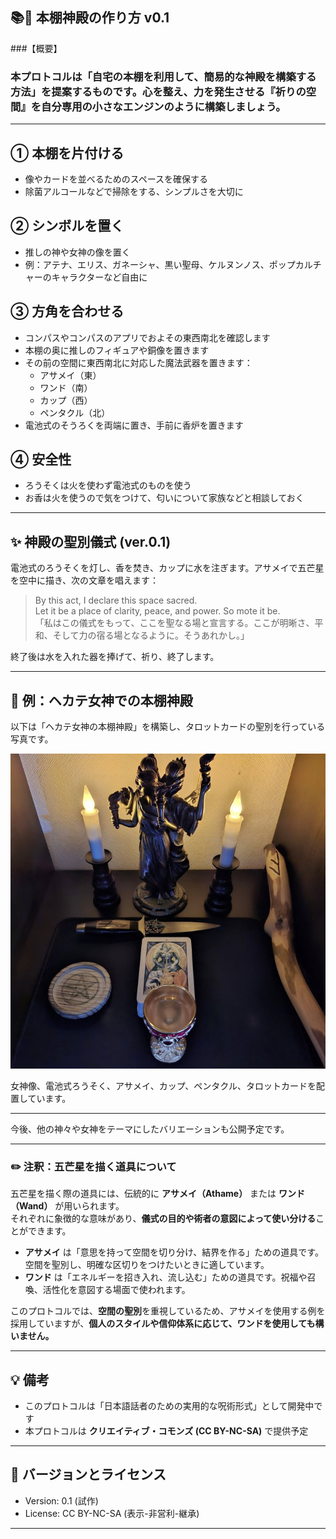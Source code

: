 ## 📚🔬 本棚神殿の作り方 v0.1

###【概要】
### 本プロトコルは「自宅の本棚を利用して、簡易的な神殿を構築する方法」を提案するものです。心を整え、力を発生させる『祈りの空間』を自分専用の小さなエンジンのように構築しましょう。

---

## ① 本棚を片付ける

- 像やカードを並べるためのスペースを確保する
- 除菌アルコールなどで掃除をする、シンプルさを大切に

## ② シンボルを置く

- 推しの神や女神の像を置く
- 例：アテナ、エリス、ガネーシャ、黒い聖母、ケルヌンノス、ポップカルチャーのキャラクターなど自由に

## ③ 方角を合わせる

- コンパスやコンパスのアプリでおよその東西南北を確認します
- 本棚の奥に推しのフィギュアや銅像を置きます
- その前の空間に東西南北に対応した魔法武器を置きます：
  - アサメイ（東）
  - ワンド（南）
  - カップ（西）
  - ペンタクル（北）
- 電池式のそうろくを両端に置き、手前に香炉を置きます

## ④ 安全性

- ろうそくは火を使わず電池式のものを使う
- お香は火を使うので気をつけて、匂いについて家族などと相談しておく

---

## ✨ 神殿の聖別儀式 (ver.0.1)

電池式のろうそくを灯し、香を焚き、カップに水を注ぎます。アサメイで五芒星を空中に描き、次の文章を唱えます：

> By this act, I declare this space sacred.\
> Let it be a place of clarity, peace, and power. So mote it be.\
> 「私はこの儀式をもって、ここを聖なる場と宣言する。ここが明晰さ、平和、そして力の宿る場となるように。そうあれかし。」

終了後は水を入れた器を捧げて、祈り、終了します。

---

## 🌈 例：ヘカテ女神での本棚神殿

以下は「ヘカテ女神の本棚神殿」を構築し、タロットカードの聖別を行っている写真です。

![ヘカテ神殿の写真](hecate_altar.jpeg)

女神像、電池式ろうそく、アサメイ、カップ、ペンタクル、タロットカードを配置しています。

---

今後、他の神々や女神をテーマにしたバリエーションも公開予定です。

---

### ✏️ 注釈：五芒星を描く道具について

五芒星を描く際の道具には、伝統的に **アサメイ（Athame）** または **ワンド（Wand）** が用いられます。  
それぞれに象徴的な意味があり、**儀式の目的や術者の意図によって使い分ける**ことができます。

- **アサメイ** は「意思を持って空間を切り分け、結界を作る」ための道具です。空間を聖別し、明確な区切りをつけたいときに適しています。
- **ワンド** は「エネルギーを招き入れ、流し込む」ための道具です。祝福や召喚、活性化を意図する場面で使われます。

このプロトコルでは、**空間の聖別**を重視しているため、アサメイを使用する例を採用していますが、**個人のスタイルや信仰体系に応じて、ワンドを使用しても構いません。**

---

## 💡 備考

- このプロトコルは「日本語話者のための実用的な呪術形式」として開発中です  
- 本プロトコルは **クリエイティブ・コモンズ (CC BY-NC-SA)** で提供予定

---

## 🚧 バージョンとライセンス

- Version: 0.1 (試作)  
- License: CC BY-NC-SA (表示-非営利-継承)

---

